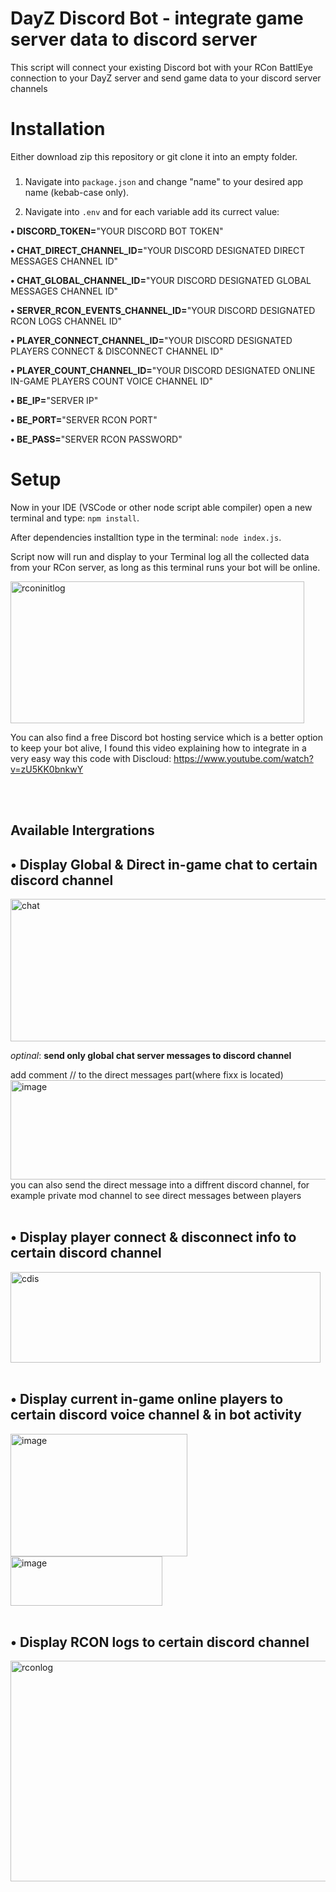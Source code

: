 # DayZ Discord Bot - integrate game server data to discord server
This script will connect your existing Discord bot with your RCon BattlEye connection to your DayZ server and send game data to your discord server channels

# Installation
Either download zip this repository or git clone it into an empty folder.
###


1) Navigate into `package.json` and change "name" to your desired app name (kebab-case only).

2) Navigate into `.env` and for each variable add its currect value:


**• DISCORD_TOKEN=**"YOUR DISCORD BOT TOKEN"

**• CHAT_DIRECT_CHANNEL_ID=**"YOUR DISCORD DESIGNATED DIRECT MESSAGES CHANNEL ID"

**• CHAT_GLOBAL_CHANNEL_ID=**"YOUR DISCORD DESIGNATED GLOBAL MESSAGES CHANNEL ID"

**• SERVER_RCON_EVENTS_CHANNEL_ID=**"YOUR DISCORD DESIGNATED RCON LOGS CHANNEL ID"

**• PLAYER_CONNECT_CHANNEL_ID=**"YOUR DISCORD DESIGNATED PLAYERS CONNECT & DISCONNECT CHANNEL ID"

**• PLAYER_COUNT_CHANNEL_ID=**"YOUR DISCORD DESIGNATED ONLINE IN-GAME PLAYERS COUNT VOICE CHANNEL ID" 


**• BE_IP=**"SERVER IP"

**• BE_PORT=**"SERVER RCON PORT"

**• BE_PASS=**"SERVER RCON PASSWORD"

# Setup
Now in your IDE (VSCode or other node script able compiler) open a new terminal and type: `npm install`.

After dependencies installtion type in the terminal: `node index.js`.

Script now will run and display to your Terminal log all the collected data from your RCon server, as long as this terminal runs your bot will be online.

<img width="470" height="227" alt="rconinitlog" src="https://github.com/user-attachments/assets/ce8010b8-e367-4736-aae3-6989336c69c1" />

You can also find a free Discord bot hosting service which is a better option to keep your bot alive, I found this video explaining how to integrate in a very easy way this code with Discloud: https://www.youtube.com/watch?v=zU5KK0bnkwY

<br>
<br>

## **Available Intergrations**
## **• Display Global & Direct in-game chat to certain discord channel**

<img width="517" height="228" alt="chat" src="https://github.com/user-attachments/assets/6f7b8ca4-e0da-4d62-b31b-4f79b8d259bd" />

*optinal*: **send only global chat server messages to discord channel**

add comment // to the direct messages part(where fixx is located)
<img width="790" height="159" alt="image" src="https://github.com/user-attachments/assets/3bbcc2d8-0ca7-402d-98f3-50745001b5e7" />
you can also send the direct message into a diffrent discord channel, for example private mod channel to see direct messages between players
<br>
<br>

## **• Display player connect & disconnect info to certain discord channel**

<img width="496" height="145" alt="cdis" src="https://github.com/user-attachments/assets/421fed66-687a-4e0e-beca-302c43af9090" />

<br>
<br>

## **• Display current in-game online players to certain discord voice channel & in bot activity**

<img width="283" height="196" alt="image" src="https://github.com/user-attachments/assets/7bad089c-c8d9-41b6-b524-4925a95c4c51" />

<img width="243" height="79" alt="image" src="https://github.com/user-attachments/assets/e9861851-bdf5-4ec6-b4de-18a579d67bbb" />

<br>
<br>

## **• Display RCON logs to certain discord channel**

<img width="556" height="353" alt="rconlog" src="https://github.com/user-attachments/assets/0b5b731d-3300-4760-9c34-024ca5cd95eb" />


